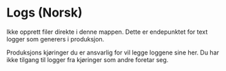 # Logs (Norsk)

Ikke opprett filer direkte i denne mappen.
Dette er endepunktet for text logger som generers i produksjon.

Produksjons kjøringer du er ansvarlig for vil legge loggene sine her.
Du har ikke tilgang til logger fra kjøringer som andre foretar seg. 

